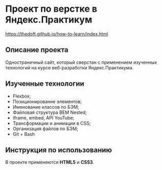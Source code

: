 # Проект по верстке в Яндекс.Практикум

https://thedoft.github.io/how-to-learn/index.html

## Описание проекта

Одностраничный сайт, который сверстан с применением изученных технологий на курсе веб-разработки Яндекс.Практикума.

## Изученные технологии

* Flexbox;
* Позиционирование элементов;
* Именование классов по БЭМ;
* Файловая структура BEM Nested;
* iframe, embed, API YouTube;
* Трансформации и анимации в CSS;
* Организация файлов по БЭМ;
* Git + Bash

## Инструкция по использованию

В проекте применяются __HTML5__ и __CSS3__.
